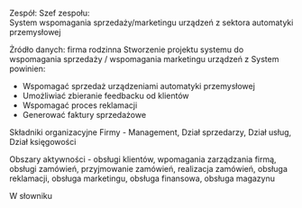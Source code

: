 
Zespół:
Szef zespołu: 	
System wspomagania sprzedaży/marketingu urządzeń z sektora automatyki przemysłowej

 Żródło danych: firma rodzinna
Stworzenie projektu systemu  do wspomagania sprzedaży / wspomagania marketingu urządzeń z 
System powinien:
- Wspomagać sprzedaż urządzeniami automatyki przemysłowej
- Umożliwiać zbieranie feedbacku od klientów
- Wspomagać proces reklamacji
- Generować faktury sprzedażowe

Składniki organizacyjne Firmy - Management, Dział sprzedarzy, Dział usług, Dział księgowości

Obszary aktywności - obsługi klientów, wpomagania zarządzania firmą, obsługi zamówień, przyjmowanie zamówień, realizacja zamówień, obsługa reklamacji, obsługa marketingu, obsługa finansowa, obsługa magazynu

W słowniku 


